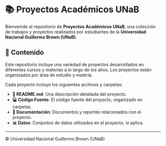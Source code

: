 # 📚 Proyectos Académicos UNaB

Bienvenido al repositorio de **Proyectos Académicos UNaB**, una colección de trabajos y proyectos realizados por estudiantes de la **Universidad Nacional Guillermo Brown (UNaB)**.

## 📂 Contenido

Este repositorio incluye una variedad de proyectos desarrollados en diferentes cursos y materias a lo largo de los años. Los proyectos están organizados por área de estudio y materia. 

Cada proyecto incluye los siguientes archivos y carpetas:

- **📄 README.md**: Una descripción detallada del proyecto.
- **💻 Código Fuente**: El código fuente del proyecto, organizado en carpetas.
- **📝 Documentación**: Documentos y reportes relacionados con el proyecto.
- **📊 Datos**: Conjuntos de datos utilizados en el proyecto, si aplica.


---

©  Universidad Nacional Guillermo Brown (UNaB)



